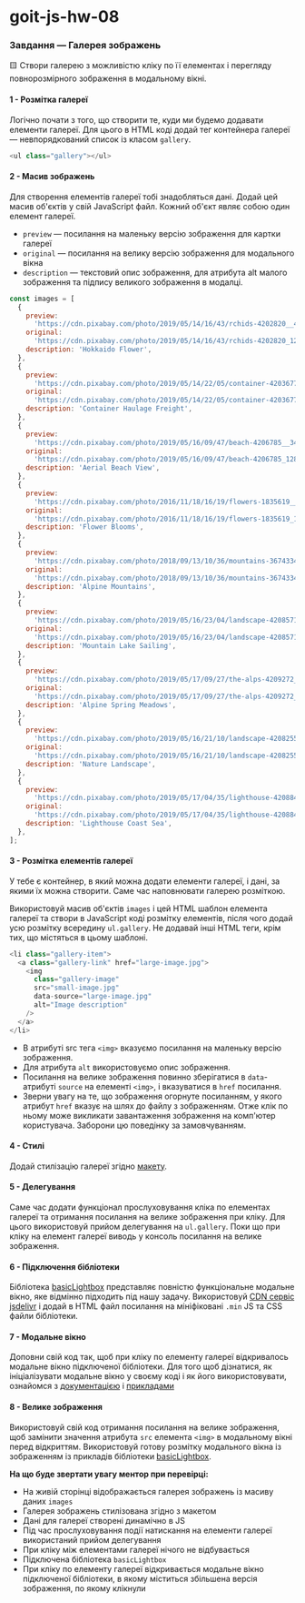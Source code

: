 # goit-js-hw-08

### Завдання — Галерея зображень

🟨 Створи галерею з можливістю кліку по її елементах і перегляду повнорозмірного
зображення в модальному вікні.

#### 1 - Розмітка галереї

Логічно почати з того, що створити те, куди ми будемо додавати елементи галереї.
Для цього в HTML коді додай тег контейнера галереї — невпорядкований список із
класом `gallery`.

```javascript
<ul class="gallery"></ul>
```

#### 2 - Масив зображень

Для створення елементів галереї тобі знадобляться дані. Додай цей масив об'єктів
у свій JavaScript файл. Кожний об'єкт являє собою один елемент галереї.

- `preview` — посилання на маленьку версію зображення для картки галереї
- `original` — посилання на велику версію зображення для модального вікна
- `description` — текстовий опис зображення, для атрибута alt малого зображення
  та підпису великого зображення в модалці.

```javascript
const images = [
  {
    preview:
      'https://cdn.pixabay.com/photo/2019/05/14/16/43/rchids-4202820__480.jpg',
    original:
      'https://cdn.pixabay.com/photo/2019/05/14/16/43/rchids-4202820_1280.jpg',
    description: 'Hokkaido Flower',
  },
  {
    preview:
      'https://cdn.pixabay.com/photo/2019/05/14/22/05/container-4203677__340.jpg',
    original:
      'https://cdn.pixabay.com/photo/2019/05/14/22/05/container-4203677_1280.jpg',
    description: 'Container Haulage Freight',
  },
  {
    preview:
      'https://cdn.pixabay.com/photo/2019/05/16/09/47/beach-4206785__340.jpg',
    original:
      'https://cdn.pixabay.com/photo/2019/05/16/09/47/beach-4206785_1280.jpg',
    description: 'Aerial Beach View',
  },
  {
    preview:
      'https://cdn.pixabay.com/photo/2016/11/18/16/19/flowers-1835619__340.jpg',
    original:
      'https://cdn.pixabay.com/photo/2016/11/18/16/19/flowers-1835619_1280.jpg',
    description: 'Flower Blooms',
  },
  {
    preview:
      'https://cdn.pixabay.com/photo/2018/09/13/10/36/mountains-3674334__340.jpg',
    original:
      'https://cdn.pixabay.com/photo/2018/09/13/10/36/mountains-3674334_1280.jpg',
    description: 'Alpine Mountains',
  },
  {
    preview:
      'https://cdn.pixabay.com/photo/2019/05/16/23/04/landscape-4208571__340.jpg',
    original:
      'https://cdn.pixabay.com/photo/2019/05/16/23/04/landscape-4208571_1280.jpg',
    description: 'Mountain Lake Sailing',
  },
  {
    preview:
      'https://cdn.pixabay.com/photo/2019/05/17/09/27/the-alps-4209272__340.jpg',
    original:
      'https://cdn.pixabay.com/photo/2019/05/17/09/27/the-alps-4209272_1280.jpg',
    description: 'Alpine Spring Meadows',
  },
  {
    preview:
      'https://cdn.pixabay.com/photo/2019/05/16/21/10/landscape-4208255__340.jpg',
    original:
      'https://cdn.pixabay.com/photo/2019/05/16/21/10/landscape-4208255_1280.jpg',
    description: 'Nature Landscape',
  },
  {
    preview:
      'https://cdn.pixabay.com/photo/2019/05/17/04/35/lighthouse-4208843__340.jpg',
    original:
      'https://cdn.pixabay.com/photo/2019/05/17/04/35/lighthouse-4208843_1280.jpg',
    description: 'Lighthouse Coast Sea',
  },
];
```

#### 3 - Розмітка елементів галереї

У тебе є контейнер, в який можна додати елементи галереї, і дані, за якими їх
можна створити. Саме час наповнювати галерею розміткою.

Використовуй масив об'єктів `images` і цей HTML шаблон елемента галереї та
створи в JavaScript коді розмітку елементів, після чого додай усю розмітку
всередину `ul.gallery`. Не додавай інші HTML теги, крім тих, що містяться в
цьому шаблоні.

```javascript
<li class="gallery-item">
  <a class="gallery-link" href="large-image.jpg">
    <img
      class="gallery-image"
      src="small-image.jpg"
      data-source="large-image.jpg"
      alt="Image description"
    />
  </a>
</li>
```

- В атрибуті src тега `<img>` вказуємо посилання на маленьку версію зображення.
- Для атрибута `alt` використовуємо опис зображення.
- Посилання на велике зображення повинно зберігатися в `data`-атрибуті `source`
  на елементі `<img>`, і вказуватися в `href` посилання.
- Зверни увагу на те, що зображення огорнуте посиланням, у якого атрибут `href`
  вказує на шлях до файлу з зображенням. Отже клік по ньому може викликати
  завантаження зображення на комп'ютер користувача. Заборони цю поведінку за
  замовчуванням.

#### 4 - Стилі

Додай стилізацію галереї згідно
[макету](https://www.figma.com/file/m8k9NQV7qZrtYDCvxfD68B/%D0%94%D0%97-JavaScript?type=design&node-id=3-941&mode=design&t=A6URnIB9y06qZtCN-0).

#### 5 - Делегування

Саме час додати функціонал прослуховування кліка по елементах галереї та
отримання посилання на велике зображення при кліку. Для цього використовуй
прийом делегування на `ul.gallery`. Поки що при кліку на елемент галереї виводь
у консоль посилання на велике зображення.

#### 6 - Підключення бібліотеки

Бібліотека
[basicLightbox](https://github.com/electerious/basicLightbox/tree/master)
представляє повністю функціональне модальне вікно, яке відмінно підходить під
нашу задачу. Використовуй
[CDN сервіс jsdelivr](https://www.jsdelivr.com/package/npm/basiclightbox?path=dist)
і додай в HTML файл посилання на мініфіковані `.min` JS та CSS файли бібліотеки.

#### 7 - Модальне вікно

Доповни свій код так, щоб при кліку по елементу галереї відкривалось модальне
вікно підключеної бібліотеки. Для того щоб дізнатися, як ініціалізувати модальне
вікно у своєму коді і як його використовувати, ознайомся з
[документацією](https://github.com/electerious/basicLightbox#readme) і
[прикладами](https://basiclightbox.electerious.com/)

#### 8 - Велике зображення

Використовуй свій код отримання посилання на велике зображення, щоб замінити
значення атрибута `src` елемента `<img>` в модальному вікні перед відкриттям.
Використовуй готову розмітку модального вікна із зображенням із прикладів
бібліотеки [basicLightbox](https://basiclightbox.electerious.com/).

**На що буде звертати увагу ментор при перевірці:**

- На живій сторінці відображається галерея зображень із масиву даних `images`
- Галерея зображень стилізована згідно з макетом
- Дані для галереї створені динамічно в JS
- Під час прослуховування події натискання на елементи галереї використаний
  прийом делегування
- При кліку між елементами галереї нічого не відбувається
- Підключена бібліотека `basicLightbox`
- При кліку по елементу галереї відкривається модальне вікно підключеної
  бібліотеки, в якому міститься збільшена версія зображення, по якому клікнули
